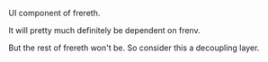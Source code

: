 UI component of frereth.

It will pretty much definitely be dependent on frenv.

But the rest of frereth won't be. So consider this a decoupling layer.
